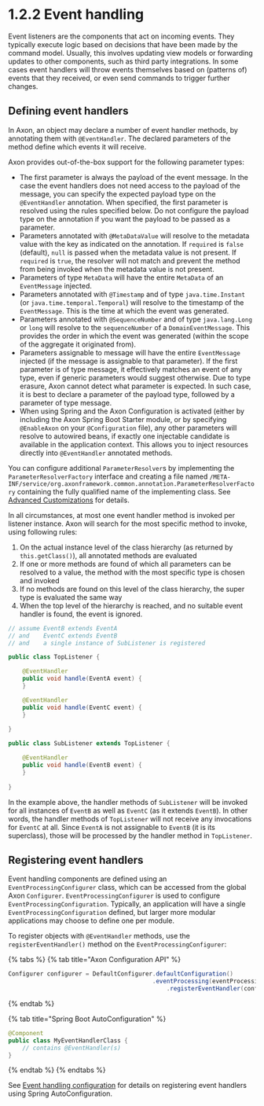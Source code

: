 # 1.2.2 Event handling

Event listeners are the components that act on incoming events. They typically execute logic based on decisions that have been made by the command model. Usually, this involves updating view models or forwarding updates to other components, such as third party integrations. In some cases event handlers will throw events themselves based on \(patterns of\) events that they received, or even send commands to trigger further changes.

## Defining event handlers

In Axon, an object may declare a number of event handler methods, by annotating them with `@EventHandler`. The declared parameters of the method define which events it will receive.

Axon provides out-of-the-box support for the following parameter types:

* The first parameter is always the payload of the event message. In the case the event handlers does not need access to the payload of the message, you can specify the expected payload type on the `@EventHandler` annotation. When specified, the first parameter is resolved using the rules specified below. Do not configure the payload type on the annotation if you want the payload to be passed as a parameter.
* Parameters annotated with `@MetaDataValue` will resolve to the metadata value with the key as indicated on the annotation. If `required` is `false` \(default\), `null` is passed when the metadata value is not present. If `required` is `true`, the resolver will not match and prevent the method from being invoked when the metadata value is not present.
* Parameters of type `MetaData` will have the entire `MetaData` of an `EventMessage` injected.
* Parameters annotated with `@Timestamp` and of type `java.time.Instant` \(or `java.time.temporal.Temporal`\) will resolve to the timestamp of the `EventMessage`. This is the time at which the event was generated.
* Parameters annotated with `@SequenceNumber` and of type `java.lang.Long` or `long` will resolve to the `sequenceNumber` of a `DomainEventMessage`. This provides the order in which the event was generated \(within the scope of the aggregate it originated from\).
* Parameters assignable to message will have the entire `EventMessage` injected \(if the message is assignable to that parameter\). If the first parameter is of type message, it effectively matches an event of any type, even if generic parameters would suggest otherwise. Due to type erasure, Axon cannot detect what parameter is expected. In such case, it is best to declare a parameter of the payload type, followed by a parameter of type message.
* When using Spring and the Axon Configuration is activated \(either by including the Axon Spring Boot Starter module, or by specifying `@EnableAxon` on your `@Configuration` file\), any other parameters will resolve to autowired beans, if exactly one injectable candidate is available in the application context. This allows you to inject resources directly into `@EventHandler` annotated methods.

You can configure additional `ParameterResolver`s by implementing the `ParameterResolverFactory` interface and creating a file named `/META-INF/service/org.axonframework.common.annotation.ParameterResolverFactory` containing the fully qualified name of the implementing class. See [Advanced Customizations](../1.4-advanced-tuning/advanced-customizations.md) for details.

In all circumstances, at most one event handler method is invoked per listener instance. Axon will search for the most specific method to invoke, using following rules:

1. On the actual instance level of the class hierarchy \(as returned by `this.getClass()`\), all annotated methods are evaluated
2. If one or more methods are found of which all parameters can be resolved to a value, the method with the most specific type is chosen and invoked
3. If no methods are found on this level of the class hierarchy, the super type is evaluated the same way
4. When the top level of the hierarchy is reached, and no suitable event handler is found, the event is ignored.

```java
// assume EventB extends EventA 
// and    EventC extends EventB
// and    a single instance of SubListener is registered

public class TopListener {

    @EventHandler
    public void handle(EventA event) {
    }

    @EventHandler
    public void handle(EventC event) {
    }
    
}

public class SubListener extends TopListener {

    @EventHandler
    public void handle(EventB event) {
    }
    
}
```

In the example above, the handler methods of `SubListener` will be invoked for all instances of `EventB` as well as `EventC` \(as it extends `EventB`\). In other words, the handler methods of `TopListener` will not receive any invocations for `EventC` at all. Since `EventA` is not assignable to `EventB` \(it is its superclass\), those will be processed by the handler method in `TopListener`.

## Registering event handlers

Event handling components are defined using an `EventProcessingConfigurer` class, which can be accessed from the global Axon `Configurer`. `EventProcessingConfigurer` is used to configure `EventProcessingConfiguration`. Typically, an application will have a single `EventProcessingConfiguration` defined, but larger more modular applications may choose to define one per module.

To register objects with `@EventHandler` methods, use the `registerEventHandler()` method on the `EventProcessingConfigurer`:

{% tabs %}
{% tab title="Axon Configuration API" %}
```java
Configurer configurer = DefaultConfigurer.defaultConfiguration()
                                         .eventProcessing(eventProcessingConfigurer -> eventProcessingConfigurer
                                             .registerEventHandler(conf -> new MyEventHandlerClass()));
```
{% endtab %}

{% tab title="Spring Boot AutoConfiguration" %}
```java
@Component
public class MyEventHandlerClass {
    // contains @EventHandler(s)
}
```
{% endtab %}
{% endtabs %}

See [Event handling configuration](../1.3-infrastructure-components/spring-boot-autoconfiguration.md#event-handling-configuration) for details on registering event handlers using Spring AutoConfiguration.

